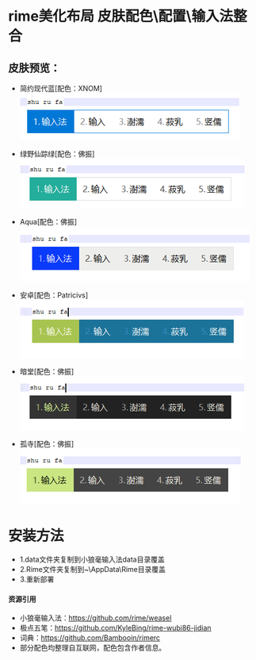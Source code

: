 # rime美化布局 皮肤配色\配置\输入法整合

## 皮肤预览：
- 简约现代蓝[配色：XNOM]
![Image text](/Res/preview_blue.png#pic_left)

- 绿野仙踪绿[配色：佛振]
![Image text](/Res/preview_green.png#pic_left)
- Aqua[配色：佛振]
![Image text](/Res/preview_blue1.png#pic_left)
- 安卓[配色：Patricivs]
![Image text](/Res/preview_android.png#pic_left)
- 暗堂[配色：佛振]
![Image text](/Res/preview_dark.png#pic_left)
- 孤寺[配色：佛振]
![Image text](/Res/preview_temple.png#pic_left)
# 安装方法
- 1.data文件夹复制到小狼毫输入法data目录覆盖
- 2.Rime文件夹复制到~\AppData\Rime目录覆盖
- 3.重新部署
#### 资源引用
 - 小狼毫输入法：https://github.com/rime/weasel
 - 极点五笔：https://github.com/KyleBing/rime-wubi86-jidian
 - 词典：https://github.com/Bambooin/rimerc
 - 部分配色均整理自互联网，配色包含作者信息。
